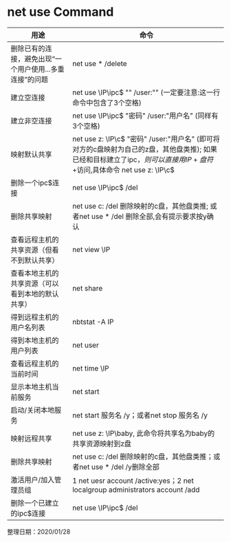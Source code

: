 # net use Command

|用途|命令|
|---|---|
|删除已有的连接，避免出现“一个用户使用...多重连接”的问题|net use * /delete|
|建立空连接|net use \\IP\ipc$ "" /user:"" (一定要注意:这一行命令中包含了3个空格)|
|建立非空连接|net use \\IP\ipc$ "密码" /user:"用户名" (同样有3个空格)|
|映射默认共享|net use z: \\IP\c$ "密码" /user:"用户名" (即可将对方的c盘映射为自己的z盘，其他盘类推); 如果已经和目标建立了ipc$，则可以直接用IP+盘符+$访问,具体命令 net use z: \\IP\c$|
|删除一个ipc$连接|net use \\IP\ipc$ /del|
|删除共享映射|net use c: /del 删除映射的c盘，其他盘类推; 或者net use * /del 删除全部,会有提示要求按y确认|
|查看远程主机的共享资源（但看不到默认共享）|net view \\IP|
|查看本地主机的共享资源（可以看到本地的默认共享）|net share|
|得到远程主机的用户名列表|nbtstat -A IP|
|得到本地主机的用户列表|net user|
|查看远程主机的当前时间|net time \\IP|
|显示本地主机当前服务|net start|
|启动/关闭本地服务|net start 服务名 /y；或者net stop 服务名 /y|
|映射远程共享|net use z: \\IP\baby, 此命令将共享名为baby的共享资源映射到z盘|
|删除共享映射|net use c: /del 删除映射的c盘，其他盘类推；或者net use * /del /y删除全部|
|激活用户/加入管理员组|1 net uesr account /active:yes；2 net localgroup administrators account /add|
|删除一个已建立的ipc$连接|net use \\IP\ipc$ /del|

整理日期：2020/01/28
